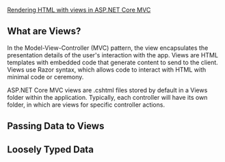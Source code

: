 [Rendering HTML with views in ASP.NET Core MVC](https://docs.microsoft.com/en-us/aspnet/core/mvc/views/overview)


## What are Views?

In the Model-View-Controller (MVC) pattern, the view encapsulates the presentation details of the user's interaction with the app. Views are HTML templates with embedded code that generate content to send to the client. Views use Razor syntax, which allows code to interact with HTML with minimal code or ceremony.

ASP.NET Core MVC views are .cshtml files stored by default in a Views folder within the application. Typically, each controller will have its own folder, in which are views for specific controller actions.


## Passing Data to Views


## Loosely Typed Data



